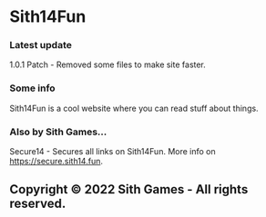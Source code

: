# Sith14Fun

### Latest update
1.0.1 Patch - Removed some files to make site faster.

### Some info
Sith14Fun is a cool website where you can read stuff about things.

### Also by Sith Games...
Secure14 - Secures all links on Sith14Fun. More info on https://secure.sith14.fun.

## Copyright © 2022 Sith Games - All rights reserved.
